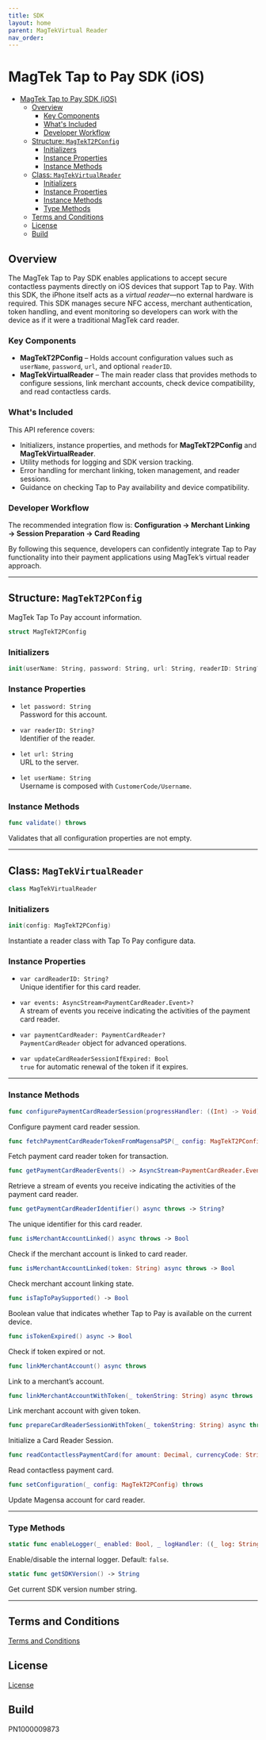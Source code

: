 ```yaml
---
title: SDK
layout: home
parent: MagTekVirtual Reader
nav_order: 
---
```

# MagTek Tap to Pay SDK (iOS)

<!-- TOC START -->

- [MagTek Tap to Pay SDK (iOS)](#magtek-tap-to-pay-sdk-ios)
  - [Overview](#overview)
    - [Key Components](#key-components)
    - [What's Included](#whats-included)
    - [Developer Workflow](#developer-workflow)
  - [Structure: `MagTekT2PConfig`](#structure-magtekt2pconfig)
    - [Initializers](#initializers)
    - [Instance Properties](#instance-properties)
    - [Instance Methods](#instance-methods)
  - [Class: `MagTekVirtualReader`](#class-magtekvirtualreader)
    - [Initializers](#initializers-1)
    - [Instance Properties](#instance-properties-1)
    - [Instance Methods](#instance-methods-1)
    - [Type Methods](#type-methods)
  - [Terms and Conditions](#terms-and-conditions)
  - [License](#license)
  - [Build](#build)
<!-- TOC END -->


## Overview
The MagTek Tap to Pay SDK enables applications to accept secure contactless payments directly on iOS devices that support Tap to Pay. With this SDK, the iPhone itself acts as a *virtual reader*—no external hardware is required. This SDK manages secure NFC access, merchant authentication, token handling, and event monitoring so developers can work with the device as if it were a traditional MagTek card reader.

### Key Components
- **MagTekT2PConfig** – Holds account configuration values such as `userName`, `password`, `url`, and optional `readerID`.
- **MagTekVirtualReader** – The main reader class that provides methods to configure sessions, link merchant accounts, check device compatibility, and read contactless cards.

### What's Included
This API reference covers:
- Initializers, instance properties, and methods for **MagTekT2PConfig** and **MagTekVirtualReader**.
- Utility methods for logging and SDK version tracking.
- Error handling for merchant linking, token management, and reader sessions.
- Guidance on checking Tap to Pay availability and device compatibility.

### Developer Workflow
The recommended integration flow is:
**Configuration → Merchant Linking → Session Preparation → Card Reading**

By following this sequence, developers can confidently integrate Tap to Pay functionality into their payment applications using MagTek’s virtual reader approach.

---

## Structure: `MagTekT2PConfig`
MagTek Tap To Pay account information.

```swift
struct MagTekT2PConfig
```

### Initializers
```swift
init(userName: String, password: String, url: String, readerID: String?)
```

### Instance Properties
- `let password: String`  
  Password for this account.

- `var readerID: String?`  
  Identifier of the reader.

- `let url: String`  
  URL to the server.

- `let userName: String`  
  Username is composed with `CustomerCode/Username`.

### Instance Methods
```swift
func validate() throws
```
Validates that all configuration properties are not empty.

---

## Class: `MagTekVirtualReader`
```swift
class MagTekVirtualReader
```

### Initializers
```swift
init(config: MagTekT2PConfig)
```
Instantiate a reader class with Tap To Pay configure data.

### Instance Properties
- `var cardReaderID: String?`  
  Unique identifier for this card reader.

- `var events: AsyncStream<PaymentCardReader.Event>?`  
  A stream of events you receive indicating the activities of the payment card reader.

- `var paymentCardReader: PaymentCardReader?`  
  `PaymentCardReader` object for advanced operations.

- `var updateCardReaderSessionIfExpired: Bool`  
  `true` for automatic renewal of the token if it expires.

---

### Instance Methods
```swift
func configurePaymentCardReaderSession(progressHandler: ((Int) -> Void)?) async throws
```
Configure payment card reader session.

```swift
func fetchPaymentCardReaderTokenFromMagensaPSP(_ config: MagTekT2PConfig, terminalProfileId: String?, duration: Int?) async throws -> String
```
Fetch payment card reader token for transaction.

```swift
func getPaymentCardReaderEvents() -> AsyncStream<PaymentCardReader.Event>
```
Retrieve a stream of events you receive indicating the activities of the payment card reader.

```swift
func getPaymentCardReaderIdentifier() async throws -> String?
```
The unique identifier for this card reader.

```swift
func isMerchantAccountLinked() async throws -> Bool
```
Check if the merchant account is linked to card reader.

```swift
func isMerchantAccountLinked(token: String) async throws -> Bool
```
Check merchant account linking state.

```swift
func isTapToPaySupported() -> Bool
```
Boolean value that indicates whether Tap to Pay is available on the current device.

```swift
func isTokenExpired() async -> Bool
```
Check if token expired or not.

```swift
func linkMerchantAccount() async throws
```
Link to a merchant’s account.

```swift
func linkMerchantAccountWithToken(_ tokenString: String) async throws
```
Link merchant account with given token.

```swift
func prepareCardReaderSessionWithToken(_ tokenString: String) async throws
```
Initialize a Card Reader Session.

```swift
func readContactlessPaymentCard(for amount: Decimal, currencyCode: String, transactionType: PaymentTransactionType) async throws -> PaymentCardReadResult
```
Read contactless payment card.

```swift
func setConfiguration(_ config: MagTekT2PConfig) throws
```
Update Magensa account for card reader.

---

### Type Methods
```swift
static func enableLogger(_ enabled: Bool, _ logHandler: ((_ log: String) -> Void)? = nil)
```
Enable/disable the internal logger. Default: `false`.

```swift
static func getSDKVersion() -> String
```
Get current SDK version number string.

---
## Terms and Conditions
[Terms and Conditions](https://www.magtek.com/about/policy?tab=terms)

## License
[License](https://www.magtek.com/about/policy?tab=software)

## Build
PN1000009873
